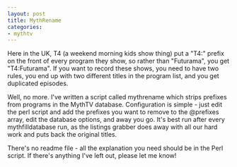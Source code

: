 ```yaml
---
layout: post
title: MythRename
categories:
- mythtv
---
```

Here in the UK, T4 (a weekend morning kids show thing) put a "T4:" prefix on the front of every program they show, so rather than "Futurama", you get "T4:Futurama". If you want to record these shows, you need to have two rules, you end up with two different titles in the program list, and you get duplicated episodes.

Well, no more. I've written a script called mythrename which strips prefixes from programs in the MythTV database. Configuration is simple - just edit the perl script and add the prefixes you want to remove to the @prefixes array, edit the database options, and away you go. It's best run after every mythfilldatabase run, as the listings grabber does away with all our hard work and puts back the original titles.

There's no readme file - all the explanation you need should be in the Perl script. If there's anything I've left out, please let me know! 